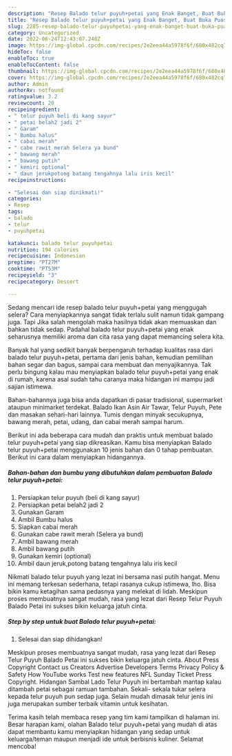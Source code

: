 ```yaml
---
description: "Resep Balado telur puyuh+petai yang Enak Banget, Buat Buka Puasa Sempurna"
title: "Resep Balado telur puyuh+petai yang Enak Banget, Buat Buka Puasa Sempurna"
slug: 2285-resep-balado-telur-puyuhpetai-yang-enak-banget-buat-buka-puasa-sempurna
category: Uncategorized
date: 2022-06-24T12:43:07.240Z
image: https://img-global.cpcdn.com/recipes/2e2eea44a5978f6f/680x482cq70/balado-telur-puyuhpetai-foto-resep-utama.jpg
hideToc: false
enableToc: true
enableTocContent: false
thumbnail: https://img-global.cpcdn.com/recipes/2e2eea44a5978f6f/680x482cq70/balado-telur-puyuhpetai-foto-resep-utama.jpg
cover: https://img-global.cpcdn.com/recipes/2e2eea44a5978f6f/680x482cq70/balado-telur-puyuhpetai-foto-resep-utama.jpg
author: Admin
authorAv: notfound
ratingvalue: 3.2
reviewcount: 20
recipeingredient:
- " telur puyuh beli di kang sayur"
- " petai belah2 jadi 2"
- " Garam"
- " Bumbu halus"
- " cabai merah"
- " cabe rawit merah Selera ya bund"
- " bawang merah"
- " bawang putih"
- " kemiri optional"
- " daun jerukpotong batang tengahnya lalu iris kecil"
recipeinstructions:

- "Selesai dan siap dinikmati!"
categories:
- Resep
tags:
- balado
- telur
- puyuhpetai

katakunci: balado telur puyuhpetai 
nutrition: 194 calories
recipecuisine: Indonesian
preptime: "PT27M"
cooktime: "PT53M"
recipeyield: "3"
recipecategory: Dessert

---
```



Sedang mencari ide resep balado telur puyuh+petai yang menggugah selera? Cara menyiapkannya sangat tidak terlalu sulit namun tidak gampang juga. Tapi Jika salah mengolah maka hasilnya tidak akan memuaskan dan bahkan tidak sedap. Padahal balado telur puyuh+petai yang enak seharusnya memiliki aroma dan cita rasa yang dapat memancing selera kita.


Banyak hal yang sedikit banyak berpengaruh terhadap kualitas rasa dari balado telur puyuh+petai, pertama dari jenis bahan, kemudian pemilihan bahan segar dan bagus, sampai cara membuat dan menyajikannya. Tak perlu bingung kalau mau menyiapkan balado telur puyuh+petai yang enak di rumah, karena asal sudah tahu caranya maka hidangan ini mampu jadi sajian istimewa.

Bahan-bahannya juga bisa anda dapatkan di pasar tradisional, supermarket ataupun minimarket terdekat. Balado Ikan Asin Air Tawar, Telur Puyuh, Pete dan masakan sehari-hari lainnya. Tumis dengan minyak secukupnya, bawang merah, petai, udang, dan cabai merah sampai harum.


Berikut ini ada beberapa cara mudah dan praktis untuk membuat balado telur puyuh+petai yang siap dikreasikan. Kamu bisa menyiapkan Balado telur puyuh+petai menggunakan 10 jenis bahan dan 0 tahap pembuatan. Berikut ini cara dalam menyiapkan hidangannya.

<!--inarticleads1-->

##### Bahan-bahan dan bumbu yang dibutuhkan dalam pembuatan Balado telur puyuh+petai:

1. Persiapkan  telur puyuh (beli di kang sayur)
1. Persiapkan  petai belah2 jadi 2
1. Gunakan  Garam
1. Ambil  Bumbu halus
1. Siapkan  cabai merah
1. Gunakan  cabe rawit merah (Selera ya bund)
1. Ambil  bawang merah
1. Ambil  bawang putih
1. Gunakan  kemiri (optional)
1. Ambil  daun jeruk,potong batang tengahnya lalu iris kecil


Nikmati balado telur puyuh yang lezat ini bersama nasi putih hangat. Menu ini memang terkesan sederhana, tetapi rasanya cukup istimewa, lho. Bisa bikin kamu ketagihan sama pedasnya yang melekat di lidah. Meskipun proses membuatnya sangat mudah, rasa yang lezat dari Resep Telur Puyuh Balado Petai ini sukses bikin keluarga jatuh cinta. 

<!--inarticleads2-->

##### Step by step untuk buat Balado telur puyuh+petai:


1. Selesai dan siap dihidangkan!

Meskipun proses membuatnya sangat mudah, rasa yang lezat dari Resep Telur Puyuh Balado Petai ini sukses bikin keluarga jatuh cinta. About Press Copyright Contact us Creators Advertise Developers Terms Privacy Policy &amp; Safety How YouTube works Test new features NFL Sunday Ticket Press Copyright. Hidangan Sambal Lado Telur Puyuh ini bertambah mantap kalau ditambah petai sebagai ramuan tambahan. Sekali- sekala tukar selera kepada telur puyuh pun sedap juga. Selain mudah dimasak telur jenis ini juga merupakan sumber terbaik vitamin untuk kesihatan. 

Terima kasih telah membaca resep yang tim kami tampilkan di halaman ini. Besar harapan kami, olahan Balado telur puyuh+petai yang mudah di atas dapat membantu kamu menyiapkan hidangan yang sedap untuk keluarga/teman maupun menjadi ide untuk berbisnis kuliner. Selamat mencoba!
